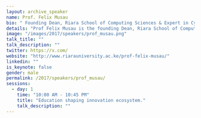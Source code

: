 ```yaml
---
layout: archive_speaker
name: Prof. Felix Musau
bio: " Founding Dean, Riara School of Computing Sciences & Expert in Cybersecurity and Innovation"
details: "Prof Felix Musau is the founding Dean, Riara School of Computing Sciences, and Former Director ICT Kenyatta University. He holds a PhD and MSc in Computer Science and Technology from the Central South University of Technology, P.R China. He is an Expert in computer science and Technology, Researcher, Publisher of Scientific articles in Conferences and Journals as well as Supervisor of many PhD and Master Students in Computing. He is also a motivational speaker in Achieving Academic Excellence as well as computing forums. His current main research interests are in innovation, Trust and security of Network Transactions, Business and Information Management, Mobile computing and Cyber Security. "
image: "/images/2017/speakers/prof_musau.png"
talk_title: ""
talk_description: ""
twitter: https://x.com/
website: "http://www.riarauniversity.ac.ke/prof-felix-musau/"
linkedin: ""
is_keynote: false
gender: male
permalink: /2017/speakers/prof_musau/
sessions:
  - day: 1
    time: "10:00 AM - 10:45 PM"
    title: "Education shaping innovation ecosystem."
    talk_description: ""
---
```

